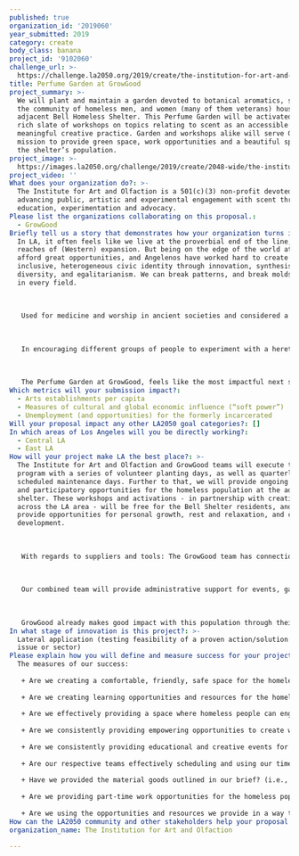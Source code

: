 ```yaml
---
published: true
organization_id: '2019060'
year_submitted: 2019
category: create
body_class: banana
project_id: '9102060'
challenge_url: >-
  https://challenge.la2050.org/2019/create/the-institution-for-art-and-olfaction/
title: Perfume Garden at GrowGood
project_summary: >-
  We will plant and maintain a garden devoted to botanical aromatics, serving
  the community of homeless men, and women (many of them veterans) housed at the
  adjacent Bell Homeless Shelter. This Perfume Garden will be activated by a
  rich slate of workshops on topics relating to scent as an accessible and
  meaningful creative practice. Garden and workshops alike will serve GrowGood’s
  mission to provide green space, work opportunities and a beautiful space for
  the shelter’s population.
project_image: >-
  https://images.la2050.org/challenge/2019/create/2048-wide/the-institution-for-art-and-olfaction.jpg
project_video: ''
What does your organization do?: >-
  The Institute for Art and Olfaction is a 501(c)(3) non-profit devoted to
  advancing public, artistic and experimental engagement with scent through
  education, experimentation and advocacy.
Please list the organizations collaborating on this proposal.:
  - GrowGood
Briefly tell us a story that demonstrates how your organization turns inspiration into impact.: >-
  In LA, it often feels like we live at the proverbial end of the line, the far
  reaches of (Western) expansion. But being on the edge of the world at the can
  afford great opportunities, and Angelenos have worked hard to create an
  inclusive, heterogeneous civic identity through innovation, synthesis,
  diversity, and egalitarianism. We can break patterns, and break molds, here,
  in every field.
   
   
   
   Used for medicine and worship in ancient societies and considered a vital aspect of daily existence, for most of the 20th century perfumery has been perceived as a luxury product; something to be consumed by the elite. We launched The Institute for Art and Olfaction to help revisit and subvert the exclusionary narratives that dominate how we interact with a very vital (and very human) sense. Our aim, then, is to bring perfumery into the bigger world, and in so-doing to provide access to a new form of creative expression. This effort is fueled by the simple belief that - in the same way that people with no access to oil paint will never make a painting - people without access to the materials of perfumery will never engage in this vital creative practice. We empower people to learn a new medium with which to create by providing access and information. 
   
   
   
   In encouraging different groups of people to experiment with a heretofore inaccessible medium, we have facilitated new projects in fields as diverse as fine art, music, performance and more. Since 2012, we’ve hosted over 6,500 people in our experimental laboratory in downtown LA, and with our institutional partners, we’ve created public installations, workshops and creative possibilities on an international scale. 
   
   
   
   The Perfume Garden at GrowGood, feels like the most impactful next step we could engage in. By imagining and building a space to learn about, produce and enjoy aromatics in the public domain (plants), we hope to empower the adjacent homeless population to work with and enjoy aromatic materials. This will foster personal creativity in a very badly impacted population, allow connection with the natural world in an otherwise urban environment, and quietly celebrate the small joys that being human - and having a vital, sensitive body - can allow.
Which metrics will your submission impact?:
  - Arts establishments per capita
  - Measures of cultural and global economic influence (“soft power”)
  - Unemployment (and opportunities) for the formerly incarcerated
Will your proposal impact any other LA2050 goal categories?: []
In which areas of Los Angeles will you be directly working?:
  - Central LA
  - East LA
How will your project make LA the best place?: >-
  The Institute for Art and Olfaction and GrowGood teams will execute this
  program with a series of volunteer planting days, as well as quarterly
  scheduled maintenance days. Further to that, we will provide ongoing workshops
  and participatory opportunities for the homeless population at the adjacent
  shelter. These workshops and activations - in partnership with creatives
  across the LA area - will be free for the Bell Shelter residents, and will
  provide opportunities for personal growth, rest and relaxation, and creative
  development.
   
   
   
   With regards to suppliers and tools: The GrowGood team has connections to plant suppliers, and together we have created a list of aromatic botanicals, including flowers, herbs and many more, with a bias toward plants native to Southern California. 
   
   
   
   Our combined team will provide administrative support for events, garden maintenance, as well as public outreach and social media blasts to provide awareness and opportunities for assistance. Finally, we will reach the shelter population though direct one to one outreach and - of course - work with shelter staff to make sure we’re reaching the populations that would most benefit from participating in this program. 
   
   
   
   GrowGood already makes good impact with this population through their existing programs, including temporary employment, meditation and yoga and other soft skills. The perfume garden will extend GrowGood’s already impactful programming by providing an additional engagement point, as well as a dedicated space for relaxation and enjoyment.
In what stage of innovation is this project?: >-
  Lateral application (testing feasibility of a proven action/solution to a new
  issue or sector)
Please explain how you will define and measure success for your project.: |-
  The measures of our success: 
   
   + Are we creating a comfortable, friendly, safe space for the homeless population at the shelter?
   
   + Are we creating learning opportunities and resources for the homeless population at the shelter?
   
   + Are we effectively providing a space where homeless people can engage with and learn about scent-making as a creative practice? 
   
   + Are we consistently providing empowering opportunities to create without our input or oversight?
   
   + Are we consistently providing educational and creative events for the shelter population? 
   
   + Are our respective teams effectively scheduling and using our time to maintain the Perfume Garden?
   
   + Have we provided the material goods outlined in our brief? (i.e., plants, benches, shade structures)
   
   + Are we providing part-time work opportunities for the homeless population at the shelter?
   
   + Are we using the opportunities and resources we provide in a way that can support the program as an ongoing and more permanent infrastructure?
How can the LA2050 community and other stakeholders help your proposal succeed?: []
organization_name: The Institution for Art and Olfaction

---
```

